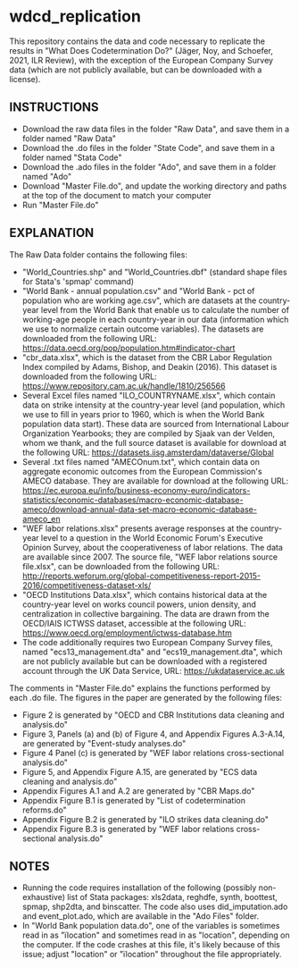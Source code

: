 # wdcd_replication
This repository contains the data and code necessary to replicate the results in "What Does Codetermination Do?" (Jäger, Noy, and Schoefer, 2021, ILR Review), with the exception of the European Company Survey data (which are not publicly available, but can be downloaded with a license).

## INSTRUCTIONS
- Download the raw data files in the folder "Raw Data", and save them in a folder named "Raw Data"
- Download the .do files in the folder "State Code", and save them in a folder named "Stata Code"
- Download the .ado files in the folder "Ado", and save them in a folder named "Ado"
- Download "Master File.do", and update the working directory and paths at the top of the document to match your computer
- Run "Master File.do"

## EXPLANATION

The Raw Data folder contains the following files:
- "World_Countries.shp" and "World_Countries.dbf" (standard shape files for Stata's
	'spmap' command)
- "World Bank - annual population.csv" and "World Bank - pct of population who are working age.csv",
	which are datasets at the country-year level from the World Bank that enable us
	to calculate the number of working-age people in each country-year in our data 
	(information which we use to normalize certain outcome variables). The datasets are
	downloaded from the following URL: https://data.oecd.org/pop/population.htm#indicator-chart
- "cbr_data.xlsx", which is the dataset from the CBR Labor Regulation Index
	compiled by Adams, Bishop, and Deakin (2016). This dataset is downloaded from
	the following URL: https://www.repository.cam.ac.uk/handle/1810/256566
- Several Excel files named "ILO_COUNTRYNAME.xlsx", which contain data on strike
	intensity at the country-year level (and population, which we use to fill in years
	prior to 1960, which is when the World Bank population data start). These data
	are sourced from International Labour Organization Yearbooks; they are compiled
	by Sjaak van der Velden, whom we thank, and the full source dataset is available for download
	at the following URL: https://datasets.iisg.amsterdam/dataverse/Global
- Several .txt files named "AMECOnum.txt", which contain data on aggregate 
	economic outcomes from the European Commission's AMECO database. They are
	available for download at the following URL: https://ec.europa.eu/info/business-economy-euro/indicators-statistics/economic-databases/macro-economic-database-ameco/download-annual-data-set-macro-economic-database-ameco_en
- "WEF labor relations.xlsx" presents average responses at the country-year level 
	to a question in the World Economic Forum's Executive Opinion Survey, about
	the cooperativeness of labor relations. The data are available since 2007.
	The source file, "WEF labor relations source file.xlsx", can be downloaded
	from the following URL: http://reports.weforum.org/global-competitiveness-report-2015-2016/competitiveness-dataset-xls/
- "OECD Institutions Data.xlsx", which contains historical data at the country-year
	level on works council powers, union density, and centralization in collective bargaining.
	The data are drawn from the OECD/IAIS ICTWSS dataset, accessible at the following
	URL: https://www.oecd.org/employment/ictwss-database.htm
- The code additionally requires two European Company Survey files, named "ecs13_management.dta" and "ecs19_management.dta", which are not publicly available but 	can be downloaded with a registered account through the UK Data Service, URL: https://ukdataservice.ac.uk
	
The comments in "Master File.do" explains the functions performed by each .do file. The figures in the paper are generated by the following files:
- Figure 2 is generated by "OECD and CBR Institutions data cleaning and analysis.do"
- Figure 3, Panels (a) and (b) of Figure 4, and Appendix Figures A.3-A.14, are generated by "Event-study analyses.do"
- Figure 4 Panel (c) is generated by "WEF labor relations cross-sectional analysis.do"
- Figure 5, and Appendix Figure A.15, are generated by "ECS data cleaning and analysis.do"
- Appendix Figures A.1 and A.2 are generated by "CBR Maps.do"
- Appendix Figure B.1 is generated by "List of codetermination reforms.do"
- Appendix Figure B.2 is generated by "ILO strikes data cleaning.do"
- Appendix Figure B.3 is generated by "WEF labor relations cross-sectional analysis.do"

## NOTES
- Running the code requires installation of the following (possibly non-exhaustive) list of Stata packages: xls2data, reghdfe, synth, boottest, spmap, shp2dta, and binscatter. The code also uses did_imputation.ado and event_plot.ado, which are available in the "Ado Files" folder.
- In "World Bank population data.do", one of the variables is sometimes read in as "ïlocation" and sometimes read in as "location", depending on the computer. If the code crashes at this file, it's likely because of this issue; adjust "location" or "ïlocation" throughout the file appropriately.

